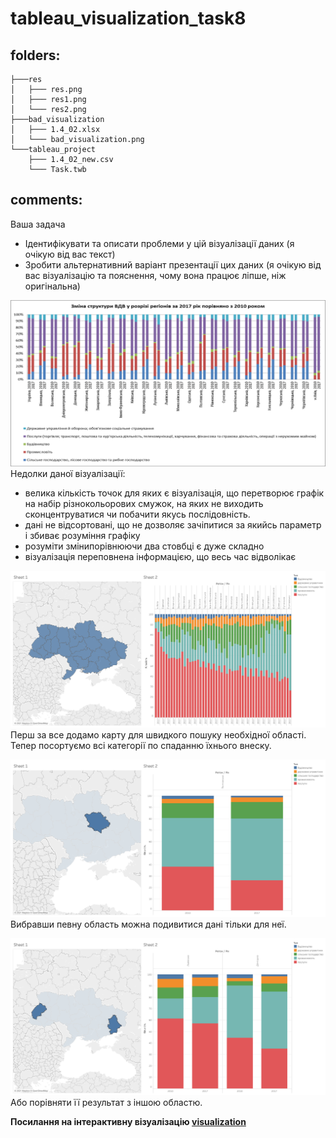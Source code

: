 # tableau_visualization_task8 

## folders: 
```
├───res
│   ├─── res.png
│   ├─── res1.png
│   └─── res2.png
├───bad_visualization
│   ├─── 1.4_02.xlsx
│   └─── bad_visualization.png
└───tableau_project
    ├─── 1.4_02_new.csv
    └─── Task.twb
```
## comments:
Ваша задача  
- Ідентифікувати та описати проблеми у цій візуалізації даних (я очікую від вас текст)  
- Зробити альтернативний варіант презентації цих даних (я очікую від вас візуалізацію та пояснення, чому вона працює ліпше, ніж оригінальна)  

![bad_visualization.png](/bad_visualization/bad_visualization.png?raw=true) 
Недолки даної візуалізації:
- велика кількість точок для яких є візуалізація, що перетворює графік на набір різнокольорових смужок, на яких не виходить сконцентруватися чи побачити якусь послідовність.
- дані не відсортовані, що не дозволяє зачіпитися за якийсь параметр і збиває розуміння графіку
- розуміти змінипорівнюючи два стовбці є дуже складно
- візуалізація переповнена інформацією, що весь час відволікає

![res/res.png](/res/res.png?raw=true)   
Перш за все додамо карту для швидкого пошуку необхідної області.    
Тепер посортуємо всі категорії по спаданню їхнього внеску.    

![res/res1.png](/res/res1.png?raw=true)  
Вибравши певну область можна подивитися дані тільки для неї.  

![res/res2.png](/res/res2.png?raw=true)  
Або порівняти її результат з іншою областю.  

**Посилання на інтерактивну візуалізацію [visualization](https://public.tableau.com/views/Task8_16397753128870/Dashboard1?:language=en-US&publish=yes&:display_count=n&:origin=viz_share_link)**
